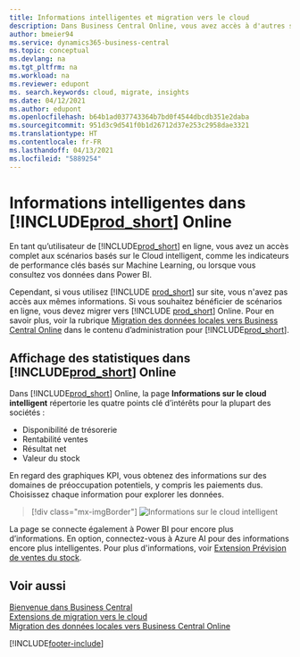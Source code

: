 ```yaml
---
title: Informations intelligentes et migration vers le cloud
description: Dans Business Central Online, vous avez accès à d'autres services en ligne et vous pouvez obtenir des informations intelligentes basées sur Azure AI, par exemple. Poursuivez votre lecture si vous envisagez de migrer du local vers le cloud.
author: bmeier94
ms.service: dynamics365-business-central
ms.topic: conceptual
ms.devlang: na
ms.tgt_pltfrm: na
ms.workload: na
ms.reviewer: edupont
ms. search.keywords: cloud, migrate, insights
ms.date: 04/12/2021
ms.author: edupont
ms.openlocfilehash: b64b1ad037743364b7bd0f4544dbcdb351e2daba
ms.sourcegitcommit: 951d3c9d541f0b1d26712d37e253c2958dae3321
ms.translationtype: HT
ms.contentlocale: fr-FR
ms.lasthandoff: 04/13/2021
ms.locfileid: "5889254"
---
```

# <a name="intelligent-insights-in-prod_short-online"></a>Informations intelligentes dans [!INCLUDE[prod_short](includes/prod_short.md)] Online

En tant qu’utilisateur de [!INCLUDE[prod_short](includes/prod_short.md)] en ligne, vous avez un accès complet aux scénarios basés sur le Cloud intelligent, comme les indicateurs de performance clés basés sur Machine Learning, ou lorsque vous consultez vos données dans Power BI.  

Cependant, si vous utilisez [!INCLUDE [prod_short](includes/prod_short.md)] sur site, vous n'avez pas accès aux mêmes informations. Si vous souhaitez bénéficier de scénarios en ligne, vous devez migrer vers [!INCLUDE [prod_short](includes/prod_short.md)] Online. Pour en savoir plus, voir la rubrique [Migration des données locales vers Business Central Online](/dynamics365/business-central/dev-itpro/administration/migrate-data) dans le contenu d’administration pour [!INCLUDE[prod_short](includes/prod_short.md)].  

## <a name="viewing-insights-in-prod_short-online"></a>Affichage des statistiques dans [!INCLUDE[prod_short](includes/prod_short.md)] Online

Dans [!INCLUDE[prod_short](includes/prod_short.md)] Online, la page **Informations sur le cloud intelligent** répertorie les quatre points clé d’intérêts pour la plupart des sociétés :

- Disponibilité de trésorerie
- Rentabilité ventes
- Résultat net
- Valeur du stock

En regard des graphiques KPI, vous obtenez des informations sur des domaines de préoccupation potentiels, y compris les paiements dus. Choisissez chaque information pour explorer les données.  

> [!div class="mx-imgBorder"]
> ![Informations sur le cloud intelligent](media/across-intelligent-cloud/intelligentcloudApril19.png "Affiche la page Informations sur le cloud intelligent dans Business Central Online")

La page se connecte également à Power BI pour encore plus d’informations. En option, connectez-vous à Azure AI pour des informations encore plus intelligentes. Pour plus d'informations, voir [Extension Prévision de ventes du stock](ui-extensions-sales-forecast.md).  

## <a name="see-also"></a>Voir aussi

[Bienvenue dans Business Central](index.md)  
[Extensions de migration vers le cloud](ui-extensions-data-replication.md)  
[Migration des données locales vers Business Central Online](/dynamics365/business-central/dev-itpro/administration/migrate-data)  

[!INCLUDE[footer-include](includes/footer-banner.md)]